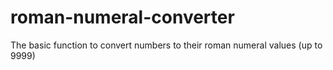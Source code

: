 # roman-numeral-converter
The basic function to convert numbers to their roman numeral values (up to 9999)
